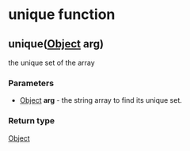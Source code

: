 unique function
===============
unique([Object](../types/Object.md) **arg**)
--------------------------------------------

the unique set of the array

### Parameters

- [Object](../types/Object.md) **arg** - the string array to find its unique set.

### Return type

[Object](../types/Object.md)



